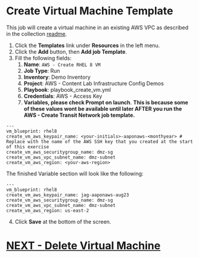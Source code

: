 <h1>Create Virtual Machine Template</h1>

This job will create a virtual machine in an existing AWS VPC as described in the collection [readme](https://github.com/ansible-content-lab/aws.infrastructure_config_demos/blob/main/README.md).

1. Click the **Templates** link under **Resources** in the left menu.
2. Click the **Add** button, then **Add job Template**.
3. Fill the following fields:
    1. **Name**: ```AWS - Create RHEL 8 VM```
    2. **Job Type**: Run
    3. **Inventory**: Demo Inventory
    4. **Project**: AWS - Content Lab Infrastructure Config Demos
    5. **Playbook**: playbook_create_vm.yml
    6. **Credentials**: AWS - Access Key
    7. **Variables, please check Prompt on launch**.  **This is because some of these values wont be available until later AFTER you run the AWS - Create Transit Network job template.**

```
---
vm_blueprint: rhel8
create_vm_aws_keypair_name: <your-initials>-aaponaws-<monthyear> # Replace with the name of the AWS SSH key that you created at the start of this exercise
create_vm_aws_securitygroup_name: dmz-sg
create_vm_aws_vpc_subnet_name: dmz-subnet
create_vm_aws_region: <your-aws-region>
```

The finished Variable section will look like the following:

```
---
vm_blueprint: rhel8
create_vm_aws_keypair_name: jag-aaponaws-aug23
create_vm_aws_securitygroup_name: dmz-sg
create_vm_aws_vpc_subnet_name: dmz-subnet
create_vm_aws_region: us-east-2
```




4. Click **Save** at the bottom of the screen.

# [NEXT - Delete Virtual Machine](page11.md)
